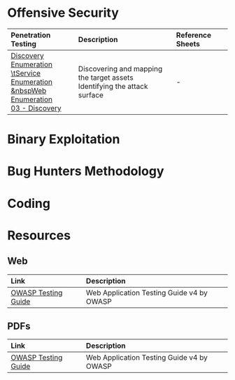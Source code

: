 <!-- TITLE: Home -->
<!-- SUBTITLE: A quick summary of Home -->

# Offensive Security
| Penetration Testing | Description | Reference Sheets |
| :--- | :--- | :---|
| [Discovery](01-discovery/discovery) <br> [Enumeration](#) <br> [\tService Enumeration](02-enumeration/service-enumeration) <br> [&nbspWeb Enumeration](02-enumeration/web-enumeration) <br> [03 - Discovery](01-discovery/discovery) | Discovering and mapping the target assets <br> Identifying the attack surface <br>  | - |

# Binary Exploitation
# Bug Hunters Methodology
# Coding
# Resources
## Web
| Link | Description |
| :--- | :--- |
| [OWASP Testing Guide](#) | Web Application Testing Guide v4 by OWASP |

## PDFs
| Link | Description |
| :--- | :--- |
| [OWASP Testing Guide](#) | Web Application Testing Guide v4 by OWASP |

